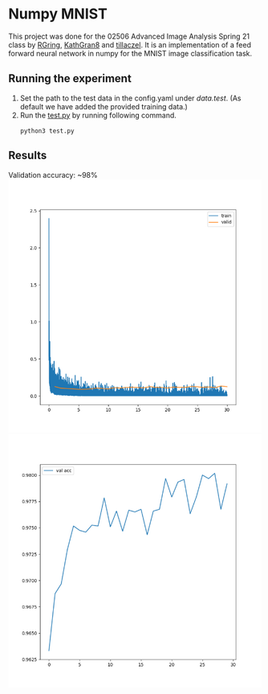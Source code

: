 # Numpy MNIST

This project was done for the 02506 Advanced Image Analysis Spring 21 class by [RGring](https://github.com/RGring), 
[KathGran8](https://github.com/KathGran8) and [tillaczel](https://github.com/tillaczel). 
It is an implementation of a feed forward neural network in numpy for the MNIST image classification task.

## Running the experiment
1. Set the path to the test data in the config.yaml under *data.test*. (As default we have added the provided training data.)
2. Run the [test.py](numpy_mnist/test.py) by running following command.
    ```
    python3 test.py
    ```
   
## Results
Validation accuracy: ~98%
![loss.png](results/loss.png)
![acc.png](results/acc.png)

